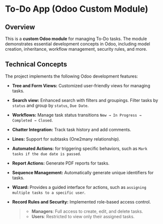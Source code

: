 # To-Do App (Odoo Custom Module)
## Overview
This is a **custom Odoo module** for managing To-Do tasks. The module demonstrates essential development concepts in Odoo, including model creation, inheritance, workflow management, security rules, and more.

## Technical Concepts  
The project implements the following Odoo development features:

- **Tree and Form Views:** Customized user-friendly views for managing tasks.

- **Search view:** Enhanced search with filters and groupings. Filter tasks by `status` and group by `status`, `Due Date`.

- **Workflows:** Manage task status transitions `New → In Progress → Completed → Closed`.
   
- **Chatter Integration:** Track task history and add comments.

- **Lines:** Support for subtasks (One2many relationship).  

- **Automated Actions:** for triggering specific behaviors, such as `Mark tasks if the due date is passed`.

- **Report Actions:** Generate PDF reports for tasks.

- **Sequence Management:** Automatically generate unique identifiers for tasks.

- **Wizard:** Provides a guided interface for actions, such as `assigning multiple tasks to a specific user`.

- **Record Rules and Security:** Implemented role-based access control.
     >- **Managers**: Full access to create, edit, and delete tasks.
     >- **Users**: Restricted to view only their assigned tasks.

